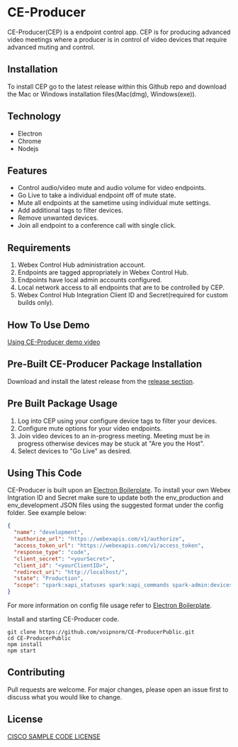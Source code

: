 # CE-Producer

CE-Producer(CEP) is a endpoint control app. CEP is for producing advanced video meetings
where a producer is in control of video devices that require advanced muting and control.

## Installation

To install CEP go to the latest release within this Github repo and download the Mac or Windows 
installation files(Mac(dmg), Windows(exe)).

## Technology
* Electron
* Chrome
* Nodejs

## Features

* Control audio/video mute and audio volume for video endpoints.
* Go Live to take a individual endpoint off of mute state.
* Mute all endpoints at the sametime using individual mute settings.
* Add additional tags to filter devices.
* Remove unwanted devices.
* Join all endpoint to a conference call with single click.

## Requirements

1. Webex Control Hub administration account.
2. Endpoints are tagged appropriately in Webex Control Hub.
3. Endpoints have local admin accounts configured.
4. Local network access to all endpoints that are to be controlled by CEP.
5. Webex Control Hub Integration Client ID and Secret(required for custom builds only).



## How To Use Demo

[Using CE-Producer demo video](https://app.vidcast.io/share/4373deda-c9f7-4416-93bd-3e61034a4ba3)

## Pre-Built CE-Producer Package Installation

Download and install the latest release from the [release section](https://github.com/voipnorm/CE-ProducerPublic/releases).
## Pre Built Package Usage

1. Log into CEP using your configure device tags to filter your devices.
2. Configure mute options for your video endpoints.
3. Join video devices to an in-progress meeting.
   Meeting must be in progress otherwise devices may be stuck at "Are you the Host".
4. Select devices to "Go Live" as desired.

## Using This Code

CE-Producer is built upon an [Electron Boilerplate](https://github.com/szwacz/electron-boilerplate). To install your own Webex Intgration ID and Secret
make sure to update both the env_production and env_development JSON files using the suggested format under the config folder. See example below:
```json
{
  "name": "development",
  "authorize_url": "https://webexapis.com/v1/authorize",
  "access_token_url": "https://webexapis.com/v1/access_token",
  "response_type": "code",
  "client_secret": "<yourSecret>",
  "client_id": "<yourClientID>",
  "redirect_uri": "http://localhost/",
  "state": "Production",
  "scope": "spark:xapi_statuses spark:xapi_commands spark-admin:devices_read spark-admin:devices_write spark-admin:licenses_read spark-admin:places_read spark-admin:places_write spark-admin:workspaces_read spark-admin:workspace_metrics_read"
}
```
For more information on config file usage refer to [Electron Boilerplate](https://github.com/szwacz/electron-boilerplate).

Install and starting CE-Producer code.
```
git clone https://github.com/voipnorm/CE-ProducerPublic.git
cd CE-ProducerPublic
npm install
npm start
```
## Contributing
Pull requests are welcome. For major changes, please open an issue first to discuss what you would like to change.

## License
[CISCO SAMPLE CODE LICENSE](https://github.com/voipnorm/CE-Producer/blob/master/LICENSE)
